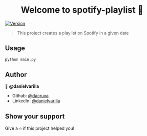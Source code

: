 <h1 align="center">Welcome to spotify-playlist 👋</h1>
<p>
  <a href="https://www.npmjs.com/package/spotify-playlist" target="_blank">
    <img alt="Version" src="https://img.shields.io/npm/v/spotify-playlist.svg">
  </a>
</p>

> This project creates a playlist on Spotify in a given date

## Usage

```sh
python main.py
```

## Author

👤 **@danielvarilla**

* Github: [@dacruva](https://github.com/dacruva)
* LinkedIn: [@danielvarilla](https://linkedin.com/in/danielvarilla)

## Show your support

Give a ⭐️ if this project helped you!
